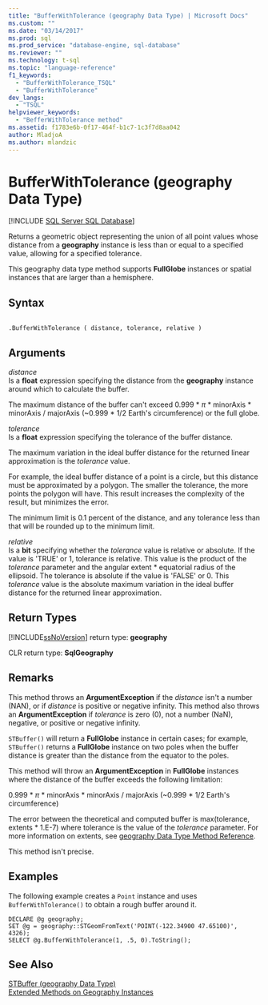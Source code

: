 ```yaml
---
title: "BufferWithTolerance (geography Data Type) | Microsoft Docs"
ms.custom: ""
ms.date: "03/14/2017"
ms.prod: sql
ms.prod_service: "database-engine, sql-database"
ms.reviewer: ""
ms.technology: t-sql
ms.topic: "language-reference"
f1_keywords: 
  - "BufferWithTolerance_TSQL"
  - "BufferWithTolerance"
dev_langs: 
  - "TSQL"
helpviewer_keywords: 
  - "BefferWithTolerance method"
ms.assetid: f1783e6b-0f17-464f-b1c7-1c3f7d8aa042
author: MladjoA
ms.author: mlandzic 
---
```

# BufferWithTolerance (geography Data Type)
[!INCLUDE [SQL Server SQL Database](../../includes/applies-to-version/sql-asdb.md)]

Returns a geometric object representing the union of all point values whose distance from a **geography** instance is less than or equal to a specified value, allowing for a specified tolerance.  
  
This geography data type method supports **FullGlobe** instances or spatial instances that are larger than a hemisphere.  
  
## Syntax  
  
```  
  
.BufferWithTolerance ( distance, tolerance, relative )  
```  
  
## Arguments  
_distance_  
Is a **float** expression specifying the distance from the **geography** instance around which to calculate the buffer.  
  
The maximum distance of the buffer can't exceed 0.999 \* _π_  * minorAxis \* minorAxis / majorAxis (~0.999 \* 1/2 Earth's circumference) or the full globe.  
  
_tolerance_  
Is a **float** expression specifying the tolerance of the buffer distance.  
  
The maximum variation in the ideal buffer distance for the returned linear approximation is the _tolerance_ value.  
  
For example, the ideal buffer distance of a point is a circle, but this distance must be approximated by a polygon. The smaller the tolerance, the more points the polygon will have. This result increases the complexity of the result, but minimizes the error.  
  
The minimum limit is 0.1 percent of the distance, and any tolerance less than that will be rounded up to the minimum limit.  
  
_relative_  
Is a **bit** specifying whether the _tolerance_ value is relative or absolute. If the value is 'TRUE' or 1, tolerance is relative. This value is the product of the _tolerance_ parameter and the angular extent \* equatorial radius of the ellipsoid. The tolerance is absolute if the value is 'FALSE' or 0. This _tolerance_ value is the absolute maximum variation in the ideal buffer distance for the returned linear approximation.  
  
## Return Types  
[!INCLUDE[ssNoVersion](../../includes/ssnoversion-md.md)] return type: **geography**  
  
CLR return type: **SqlGeography**  
  
## Remarks  
This method throws an **ArgumentException** if the _distance_ isn't a number (NAN), or if _distance_ is positive or negative infinity.  This method also throws an **ArgumentException** if _tolerance_ is zero (0), not a number (NaN), negative, or positive or negative infinity.  
  
`STBuffer()` will return a **FullGlobe** instance in certain cases; for example, `STBuffer()` returns a **FullGlobe** instance on two poles when the buffer distance is greater than the distance from the equator to the poles.  
  
This method will throw an **ArgumentException** in **FullGlobe** instances where the distance of the buffer exceeds the following limitation:  
  
0.999 \* _π_ * minorAxis \* minorAxis / majorAxis (~0.999 \* 1/2 Earth's circumference)  
  
The error between the theoretical and computed buffer is max(tolerance, extents \* 1.E-7) where tolerance is the value of the _tolerance_ parameter. For more information on extents, see [geography Data Type Method Reference](https://msdn.microsoft.com/library/028e6137-7128-4c74-90a7-f7bdd2d79f5e).  
  
This method isn't precise.  
  
## Examples  
The following example creates a `Point` instance and uses `BufferWithTolerance()` to obtain a rough buffer around it.  
  
```  
DECLARE @g geography;  
SET @g = geography::STGeomFromText('POINT(-122.34900 47.65100)', 4326);  
SELECT @g.BufferWithTolerance(1, .5, 0).ToString();  
```  
  
## See Also  
[STBuffer &#40;geography Data Type&#41;](../../t-sql/spatial-geography/stbuffer-geography-data-type.md)   
[Extended Methods on Geography Instances](../../t-sql/spatial-geography/extended-methods-on-geography-instances.md)  
  
  
